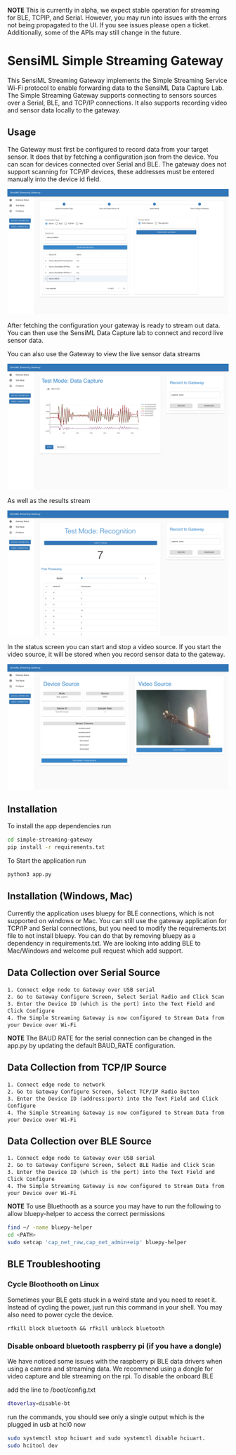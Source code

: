 **NOTE** This is currently in alpha, we expect stable operation for streaming for BLE, TCPIP, and Serial. However, you may run into issues with the errors not being propagated to the UI. If you see issues please open a ticket. Additionally, some of the APIs may still change in the future.

# SensiML Simple Streaming Gateway

This SensiML Streaming Gateway implements the Simple Streaming Service Wi-Fi protocol to enable forwarding data to the SensiML Data Capture Lab. The Simple Streaming Gateway supports connecting to sensors sources over a Serial, BLE, and TCP/IP connections. It also supports recording video and sensor data locally to the gateway.

## Usage

The Gateway must first be configured to record data from your target sensor. It does that by fetching a configuration json from the device. You can scan for devices connected over Serial and BLE. The gateway does not support scanning for TCP/IP devices, these addresses must be entered manually into the device id field.

![Configure Gateway](img/configure.png)

After fetching the configuration your gateway is ready to stream out data. You can then use the SensiML Data Capture lab to connect and record live sensor data.

You can also use the Gateway to view the live sensor data streams

![View Sensor Data](img/stream.png)

As well as the results stream

![View Results](img/results.png)

In the status screen you can start and stop a video source. If you start the video source, it will be stored when you record sensor data to the gateway.

![Configure Gateway](img/status.png)

## Installation

To install the app dependencies run

```bash
cd simple-streaming-gateway
pip install -r requirements.txt
```

To Start the application run

```bash
python3 app.py
```

## Installation (Windows, Mac)

Currently the application uses bluepy for BLE connections, which is not supported on windows or Mac. You can still use the gateway application for TCP/IP and Serial connections, but you need to modify the requirements.txt file to not install bluepy. You can do that by removing bluepy as a dependency in requirements.txt. We are looking into adding BLE to Mac/Windows and welcome pull request which add support.

## Data Collection over Serial Source

    1. Connect edge node to Gateway over USB serial
    2. Go to Gateway Configure Screen, Select Serial Radio and Click Scan
    3. Enter the Device ID (which is the port) into the Text Field and Click Configure
    4. The Simple Streaming Gateway is now configured to Stream Data from your Device over Wi-Fi

**NOTE** The BAUD RATE for the serial connection can be changed in the app.py by updating the default BAUD_RATE configuration.

## Data Collection from TCP/IP Source

    1. Connect edge node to network
    2. Go to Gateway Configure Screen, Select TCP/IP Radio Button
    3. Enter the Device ID (address:port) into the Text Field and Click Configure
    4. The Simple Streaming Gateway is now configured to Stream Data from your Device over Wi-Fi

## Data Collection over BLE Source

    1. Connect edge node to Gateway over USB serial
    2. Go to Gateway Configure Screen, Select BLE Radio and Click Scan
    3. Enter the Device ID (which is the port) into the Text Field and Click Configure
    4. The Simple Streaming Gateway is now configured to Stream Data from your Device over Wi-Fi

**NOTE** To use Bluethooth as a source you may have to run the following to allow bluepy-helper to access the correct permissions

```bash
find ~/ -name bluepy-helper
cd <PATH>
sudo setcap 'cap_net_raw,cap_net_admin+eip' bluepy-helper
```

## BLE Troubleshooting

### Cycle Bloothooth on Linux

Sometimes your BLE gets stuck in a weird state and you need to reset it. Instead of cycling the power, just run this command in your shell. You may also need to power cycle the device.

```base
rfkill block bluetooth && rfkill unblock bluetooth
```

### Disable onboard bluetooth raspberry pi (if you have a dongle)

We have noticed some issues with the raspberry pi BLE data drivers when using a camera and streaming data. We recommend using a dongle for video capture and ble streaming on the rpi. To disable the onboard BLE

add the line to /boot/config.txt

```bash
dtoverlay=disable-bt
```

run the commands, you should see only a single output which is the plugged in usb at hcl0 now

```bash
sudo systemctl stop hciuart and sudo systemctl disable hciuart.
sudo hcitool dev
```
